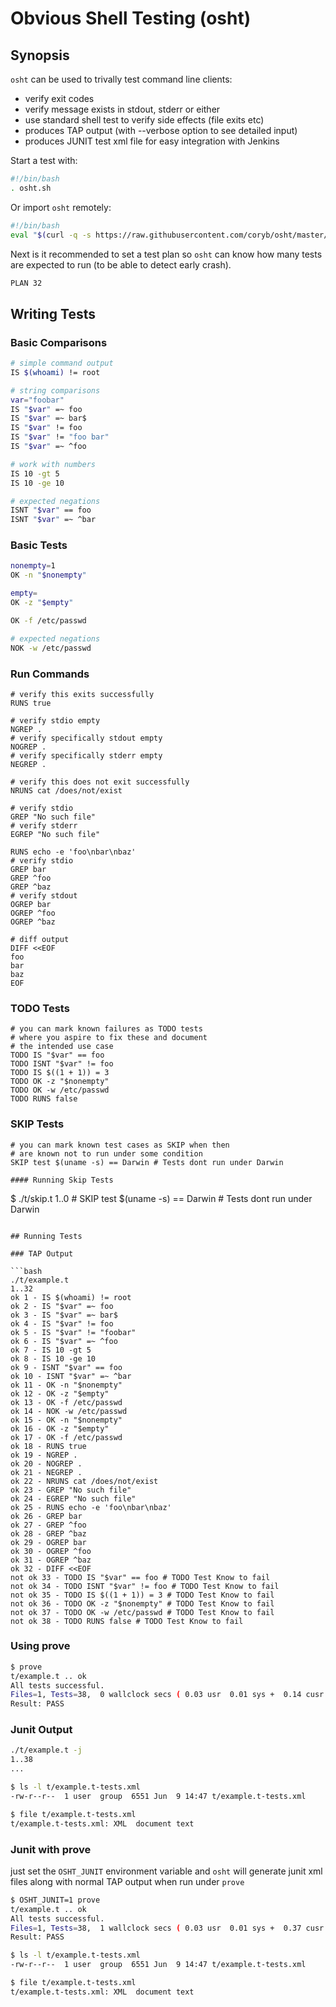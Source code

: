 # Obvious Shell Testing (osht)

## Synopsis
`osht` can be used to trivally test command line clients:
* verify exit codes
* verify message exists in stdout, stderr or either
* use standard shell test to verify side effects (file exits etc)
* produces TAP output (with --verbose option to see detailed input)
* produces JUNIT test xml file for easy integration with Jenkins

Start a test with:
```bash
#!/bin/bash
. osht.sh
```

Or import `osht` remotely:
```bash
#!/bin/bash
eval "$(curl -q -s https://raw.githubusercontent.com/coryb/osht/master/osht.sh)"
```

Next is it recommended to set a test plan so `osht` can know how many tests are expected to run (to be able to detect early crash).

```bash
PLAN 32
```

## Writing Tests
### Basic Comparisons
```bash
# simple command output
IS $(whoami) != root

# string comparisons
var="foobar"
IS "$var" =~ foo
IS "$var" =~ bar$
IS "$var" != foo
IS "$var" != "foo bar"
IS "$var" =~ ^foo

# work with numbers
IS 10 -gt 5
IS 10 -ge 10

# expected negations
ISNT "$var" == foo
ISNT "$var" =~ ^bar
```

### Basic Tests
```bash
nonempty=1
OK -n "$nonempty"

empty=
OK -z "$empty"

OK -f /etc/passwd

# expected negations
NOK -w /etc/passwd
```

### Run Commands
```
# verify this exits successfully
RUNS true

# verify stdio empty
NGREP .
# verify specifically stdout empty
NOGREP .
# verify specifically stderr empty
NEGREP .

# verify this does not exit successfully
NRUNS cat /does/not/exist

# verify stdio
GREP "No such file"
# verify stderr
EGREP "No such file"

RUNS echo -e 'foo\nbar\nbaz'
# verify stdio
GREP bar
GREP ^foo
GREP ^baz
# verify stdout
OGREP bar
OGREP ^foo
OGREP ^baz

# diff output
DIFF <<EOF
foo
bar
baz
EOF
```

### TODO Tests

```
# you can mark known failures as TODO tests
# where you aspire to fix these and document
# the intended use case
TODO IS "$var" == foo
TODO ISNT "$var" != foo
TODO IS $((1 + 1)) = 3
TODO OK -z "$nonempty"
TODO OK -w /etc/passwd
TODO RUNS false
```

### SKIP Tests

```
# you can mark known test cases as SKIP when then
# are known not to run under some condition
SKIP test $(uname -s) == Darwin # Tests dont run under Darwin

#### Running Skip Tests

```
$ ./t/skip.t
1..0 # SKIP test $(uname -s) == Darwin # Tests dont run under Darwin
```

## Running Tests

### TAP Output

```bash
./t/example.t
1..32
ok 1 - IS $(whoami) != root
ok 2 - IS "$var" =~ foo
ok 3 - IS "$var" =~ bar$
ok 4 - IS "$var" != foo
ok 5 - IS "$var" != "foobar"
ok 6 - IS "$var" =~ ^foo
ok 7 - IS 10 -gt 5
ok 8 - IS 10 -ge 10
ok 9 - ISNT "$var" == foo
ok 10 - ISNT "$var" =~ ^bar
ok 11 - OK -n "$nonempty"
ok 12 - OK -z "$empty"
ok 13 - OK -f /etc/passwd
ok 14 - NOK -w /etc/passwd
ok 15 - OK -n "$nonempty"
ok 16 - OK -z "$empty"
ok 17 - OK -f /etc/passwd
ok 18 - RUNS true
ok 19 - NGREP .
ok 20 - NOGREP .
ok 21 - NEGREP .
ok 22 - NRUNS cat /does/not/exist
ok 23 - GREP "No such file"
ok 24 - EGREP "No such file"
ok 25 - RUNS echo -e 'foo\nbar\nbaz'
ok 26 - GREP bar
ok 27 - GREP ^foo
ok 28 - GREP ^baz
ok 29 - OGREP bar
ok 30 - OGREP ^foo
ok 31 - OGREP ^baz
ok 32 - DIFF <<EOF
not ok 33 - TODO IS "$var" == foo # TODO Test Know to fail
not ok 34 - TODO ISNT "$var" != foo # TODO Test Know to fail
not ok 35 - TODO IS $((1 + 1)) = 3 # TODO Test Know to fail
not ok 36 - TODO OK -z "$nonempty" # TODO Test Know to fail
not ok 37 - TODO OK -w /etc/passwd # TODO Test Know to fail
not ok 38 - TODO RUNS false # TODO Test Know to fail
```

### Using prove
```bash
$ prove
t/example.t .. ok
All tests successful.
Files=1, Tests=38,  0 wallclock secs ( 0.03 usr  0.01 sys +  0.14 cusr  0.32 csys =  0.50 CPU)
Result: PASS
```

### Junit Output
```bash
./t/example.t -j
1..38
...

$ ls -l t/example.t-tests.xml
-rw-r--r--  1 user  group  6551 Jun  9 14:47 t/example.t-tests.xml

$ file t/example.t-tests.xml
t/example.t-tests.xml: XML  document text
```

### Junit with prove
just set the `OSHT_JUNIT` environment variable and `osht` will generate junit xml files along with normal TAP output
when run under `prove`
```bash
$ OSHT_JUNIT=1 prove
t/example.t .. ok
All tests successful.
Files=1, Tests=38,  1 wallclock secs ( 0.03 usr  0.01 sys +  0.37 cusr  0.87 csys =  1.28 CPU)
Result: PASS

$ ls -l t/example.t-tests.xml
-rw-r--r--  1 user  group  6551 Jun  9 14:47 t/example.t-tests.xml

$ file t/example.t-tests.xml
t/example.t-tests.xml: XML  document text
```
